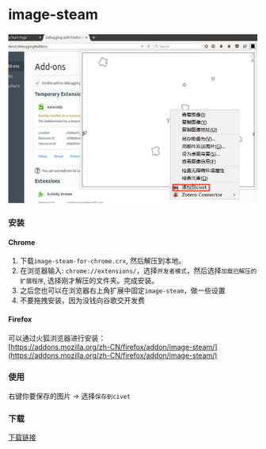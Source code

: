 # image-steam

### 
![preview](firefox.png)

### 安装
#### Chrome  
1. 下载`image-steam-for-chrome.crx`, 然后解压到本地。  
2. 在浏览器输入: `chrome://extensions/`，选择`开发者模式`，然后选择`加载已解压的扩展程序`, 选择刚才解压的文件夹。完成安装。
3. 之后您也可以在浏览器右上角扩展中固定`image-steam`，做一些设置  
4. 不要拖拽安装，因为没钱向谷歌交开发费  
#### Firefox  
可以通过火狐浏览器进行安装：  
[https://addons.mozilla.org/zh-CN/firefox/addon/image-steam/](https://addons.mozilla.org/zh-CN/firefox/addon/image-steam/)

### 使用
右键你要保存的图片 -> 选择`保存到civet`  
### 下载  
[下载链接](https://github.com/webbery/image-steam/releases)
